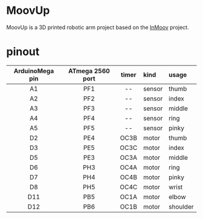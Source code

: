 # MoovUp

MoovUp is a 3D printed robotic arm project based on the [InMoov](inmoov.fr) project.

# pinout

| ArduinoMega pin | ATmega 2560 port | timer | kind   | usage    |
| :-------------: | :--------------: | :---: | :----- | :------- |
|       A1        |       PF1        |  --   | sensor | thumb    |
|       A2        |       PF2        |  --   | sensor | index    |
|       A3        |       PF3        |  --   | sensor | middle   |
|       A4        |       PF4        |  --   | sensor | ring     |
|       A5        |       PF5        |  --   | sensor | pinky    |
|       D2        |       PE4        | OC3B  | motor  | thumb    |
|       D3        |       PE5        | OC3C  | motor  | index    |
|       D5        |       PE3        | OC3A  | motor  | middle   |
|       D6        |       PH3        | OC4A  | motor  | ring     |
|       D7        |       PH4        | OC4B  | motor  | pinky    |
|       D8        |       PH5        | OC4C  | motor  | wrist    |
|       D11       |       PB5        | OC1A  | motor  | elbow    |
|       D12       |       PB6        | OC1B  | motor  | shoulder |

